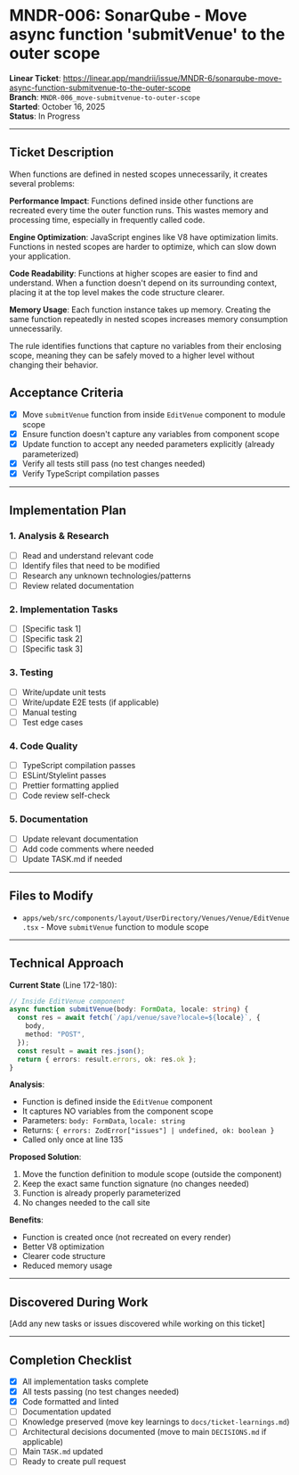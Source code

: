 # MNDR-006: SonarQube - Move async function 'submitVenue' to the outer scope

**Linear Ticket**: https://linear.app/mandrii/issue/MNDR-6/sonarqube-move-async-function-submitvenue-to-the-outer-scope  
**Branch**: `MNDR-006_move-submitvenue-to-outer-scope`  
**Started**: October 16, 2025  
**Status**: In Progress

---

## Ticket Description

When functions are defined in nested scopes unnecessarily, it creates several problems:

**Performance Impact**: Functions defined inside other functions are recreated every time the outer function runs. This wastes memory and processing time, especially in frequently called code.

**Engine Optimization**: JavaScript engines like V8 have optimization limits. Functions in nested scopes are harder to optimize, which can slow down your application.

**Code Readability**: Functions at higher scopes are easier to find and understand. When a function doesn't depend on its surrounding context, placing it at the top level makes the code structure clearer.

**Memory Usage**: Each function instance takes up memory. Creating the same function repeatedly in nested scopes increases memory consumption unnecessarily.

The rule identifies functions that capture no variables from their enclosing scope, meaning they can be safely moved to a higher level without changing their behavior.

## Acceptance Criteria

- [x] Move `submitVenue` function from inside `EditVenue` component to module scope
- [x] Ensure function doesn't capture any variables from component scope
- [x] Update function to accept any needed parameters explicitly (already parameterized)
- [x] Verify all tests still pass (no test changes needed)
- [x] Verify TypeScript compilation passes

---

## Implementation Plan

### 1. Analysis & Research

- [ ] Read and understand relevant code
- [ ] Identify files that need to be modified
- [ ] Research any unknown technologies/patterns
- [ ] Review related documentation

### 2. Implementation Tasks

- [ ] [Specific task 1]
- [ ] [Specific task 2]
- [ ] [Specific task 3]

### 3. Testing

- [ ] Write/update unit tests
- [ ] Write/update E2E tests (if applicable)
- [ ] Manual testing
- [ ] Test edge cases

### 4. Code Quality

- [ ] TypeScript compilation passes
- [ ] ESLint/Stylelint passes
- [ ] Prettier formatting applied
- [ ] Code review self-check

### 5. Documentation

- [ ] Update relevant documentation
- [ ] Add code comments where needed
- [ ] Update TASK.md if needed

---

## Files to Modify

- `apps/web/src/components/layout/UserDirectory/Venues/Venue/EditVenue.tsx` - Move `submitVenue` function to module scope

---

## Technical Approach

**Current State** (Line 172-180):
```typescript
// Inside EditVenue component
async function submitVenue(body: FormData, locale: string) {
  const res = await fetch(`/api/venue/save?locale=${locale}`, {
    body,
    method: "POST",
  });
  const result = await res.json();
  return { errors: result.errors, ok: res.ok };
}
```

**Analysis**:
- Function is defined inside the `EditVenue` component
- It captures NO variables from the component scope
- Parameters: `body: FormData`, `locale: string`
- Returns: `{ errors: ZodError["issues"] | undefined, ok: boolean }`
- Called only once at line 135

**Proposed Solution**:
1. Move the function definition to module scope (outside the component)
2. Keep the exact same function signature (no changes needed)
3. Function is already properly parameterized
4. No changes needed to the call site

**Benefits**:
- Function is created once (not recreated on every render)
- Better V8 optimization
- Clearer code structure
- Reduced memory usage

---

## Discovered During Work

[Add any new tasks or issues discovered while working on this ticket]

---

## Completion Checklist

- [x] All implementation tasks complete
- [x] All tests passing (no test changes needed)
- [x] Code formatted and linted
- [ ] Documentation updated
- [ ] Knowledge preserved (move key learnings to `docs/ticket-learnings.md`)
- [ ] Architectural decisions documented (move to main `DECISIONS.md` if applicable)
- [ ] Main `TASK.md` updated
- [ ] Ready to create pull request
